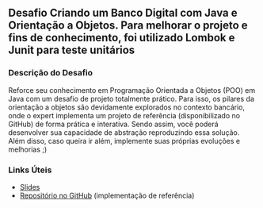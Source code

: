 ## Desafio Criando um Banco Digital com Java e Orientação a Objetos. Para melhorar o projeto e fins de conhecimento, foi utilizado Lombok e Junit para teste unitários

### Descrição do Desafio
Reforce seu conhecimento em Programação Orientada a Objetos (POO) em Java com um desafio de projeto totalmente prático. Para isso, os pilares da orientação a objetos são devidamente explorados no contexto bancário, onde o expert implementa um projeto de referência (disponibilizado no GitHub) de forma prática e interativa. Sendo assim, você poderá desenvolver sua capacidade de abstração reproduzindo essa solução. Além disso, caso queira ir além, implemente suas próprias evoluções e melhorias ;)

### Links Úteis
- [Slides](https://docs.google.com/presentation/d/1sGnTlpJK0F08hSZebk8LNTsOkHVBivVu/edit?rtpof=true&sd=true)
- [Repositório no GitHub](https://github.com/falvojr/lab-banco-digital-oo) (implementação de referência)